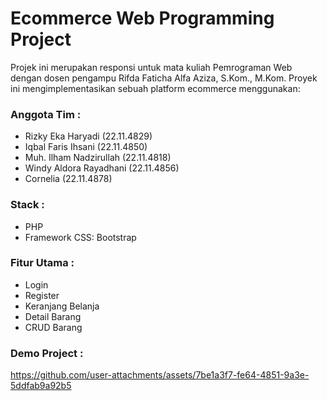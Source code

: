 
# Ecommerce Web Programming Project

Projek ini merupakan responsi untuk mata kuliah Pemrograman Web dengan dosen pengampu Rifda Faticha Alfa Aziza, S.Kom., M.Kom. Proyek ini mengimplementasikan sebuah platform ecommerce menggunakan:

### Anggota Tim :
* Rizky Eka Haryadi (22.11.4829)
* Iqbal Faris Ihsani (22.11.4850)
* Muh. Ilham Nadzirullah (22.11.4818)
* Windy Aldora Rayadhani (22.11.4856)
* Cornelia (22.11.4878)

### Stack :
* PHP
* Framework CSS: Bootstrap

### Fitur Utama :
* Login
* Register
* Keranjang Belanja
* Detail Barang
* CRUD Barang

### Demo Project :


https://github.com/user-attachments/assets/7be1a3f7-fe64-4851-9a3e-5ddfab9a92b5

